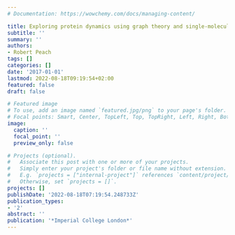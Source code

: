 ```yaml
---
# Documentation: https://wowchemy.com/docs/managing-content/

title: Exploring protein dynamics using graph theory and single-molecule spectroscopy
subtitle: ''
summary: ''
authors:
- Robert Peach
tags: []
categories: []
date: '2017-01-01'
lastmod: 2022-08-18T09:19:54+02:00
featured: false
draft: false

# Featured image
# To use, add an image named `featured.jpg/png` to your page's folder.
# Focal points: Smart, Center, TopLeft, Top, TopRight, Left, Right, BottomLeft, Bottom, BottomRight.
image:
  caption: ''
  focal_point: ''
  preview_only: false

# Projects (optional).
#   Associate this post with one or more of your projects.
#   Simply enter your project's folder or file name without extension.
#   E.g. `projects = ["internal-project"]` references `content/project/deep-learning/index.md`.
#   Otherwise, set `projects = []`.
projects: []
publishDate: '2022-08-18T07:19:54.248733Z'
publication_types:
- '2'
abstract: ''
publication: '*Imperial College London*'
---
```

